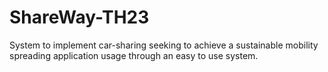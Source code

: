 # ShareWay-TH23
System to implement car-sharing seeking to achieve a sustainable mobility spreading application usage through an easy to use system.

